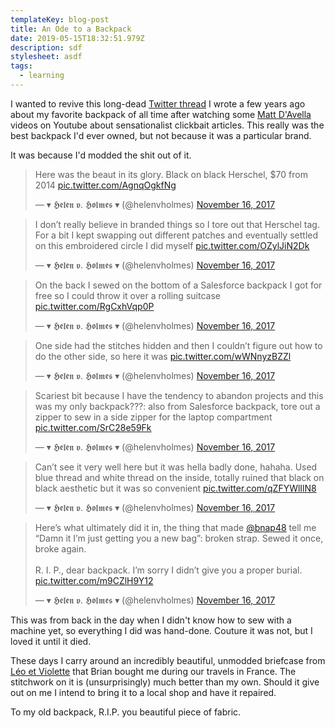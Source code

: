 ```yaml
---
templateKey: blog-post
title: An Ode to a Backpack
date: 2019-05-15T18:32:51.979Z
description: sdf
stylesheet: asdf
tags:
  - learning
---
```

I wanted to revive this long-dead [Twitter thread](https://twitter.com/helenvholmes/status/931235204898938880) I wrote a few years ago about my favorite backpack of all time after watching some [Matt D'Avella](https://www.youtube.com/watch?v=9GZKraCQGCM) videos on Youtube about sensationalist clickbait articles. This really was the best backpack I'd ever owned, but not because it was a particular brand.

It was because I'd modded the shit out of it.

<blockquote class="twitter-tweet" data-lang="en"><p lang="en" dir="ltr">Here was the beaut in its glory. Black on black Herschel, $70 from 2014 <a href="https://t.co/AgnqOgkfNg">pic.twitter.com/AgnqOgkfNg</a></p>&mdash; ▾ 𝕳𝖊𝖑𝖊𝖓 𝖛. 𝕳𝖔𝖑𝖒𝖊𝖘 ▾ (@helenvholmes) <a href="https://twitter.com/helenvholmes/status/931233818597617664?ref_src=twsrc%5Etfw">November 16, 2017</a></blockquote>

<blockquote class="twitter-tweet" data-conversation="none" data-lang="en"><p lang="en" dir="ltr">I don’t really believe in branded things so I tore out that Herschel tag. For a bit I kept swapping out different patches and eventually settled on this embroidered circle I did myself <a href="https://t.co/OZylJiN2Dk">pic.twitter.com/OZylJiN2Dk</a></p>&mdash; ▾ 𝕳𝖊𝖑𝖊𝖓 𝖛. 𝕳𝖔𝖑𝖒𝖊𝖘 ▾ (@helenvholmes) <a href="https://twitter.com/helenvholmes/status/931234010931527680?ref_src=twsrc%5Etfw">November 16, 2017</a></blockquote>

<blockquote class="twitter-tweet" data-conversation="none" data-lang="en"><p lang="en" dir="ltr">On the back I sewed on the bottom of a Salesforce backpack I got for free so I could throw it over a rolling suitcase <a href="https://t.co/RgCxhVqp0P">pic.twitter.com/RgCxhVqp0P</a></p>&mdash; ▾ 𝕳𝖊𝖑𝖊𝖓 𝖛. 𝕳𝖔𝖑𝖒𝖊𝖘 ▾ (@helenvholmes) <a href="https://twitter.com/helenvholmes/status/931234257476968449?ref_src=twsrc%5Etfw">November 16, 2017</a></blockquote>

<blockquote class="twitter-tweet" data-conversation="none" data-lang="en"><p lang="en" dir="ltr">One side had the stitches hidden and then I couldn’t figure out how to do the other side, so here it was <a href="https://t.co/wWNnyzBZZl">pic.twitter.com/wWNnyzBZZl</a></p>&mdash; ▾ 𝕳𝖊𝖑𝖊𝖓 𝖛. 𝕳𝖔𝖑𝖒𝖊𝖘 ▾ (@helenvholmes) <a href="https://twitter.com/helenvholmes/status/931234399965843456?ref_src=twsrc%5Etfw">November 16, 2017</a></blockquote>

<blockquote class="twitter-tweet" data-conversation="none" data-lang="en"><p lang="en" dir="ltr">Scariest bit because I have the tendency to abandon projects and this was my only backpack???: also from Salesforce backpack, tore out a zipper to sew in a side zipper for the laptop compartment <a href="https://t.co/SrC28e59Fk">pic.twitter.com/SrC28e59Fk</a></p>&mdash; ▾ 𝕳𝖊𝖑𝖊𝖓 𝖛. 𝕳𝖔𝖑𝖒𝖊𝖘 ▾ (@helenvholmes) <a href="https://twitter.com/helenvholmes/status/931234641683648514?ref_src=twsrc%5Etfw">November 16, 2017</a></blockquote>

<blockquote class="twitter-tweet" data-conversation="none" data-lang="en"><p lang="en" dir="ltr">Can’t see it very well here but it was hella badly done, hahaha. Used blue thread and white thread on the inside, totally ruined that black on black aesthetic but it was so convenient <a href="https://t.co/qZFYWlIlN8">pic.twitter.com/qZFYWlIlN8</a></p>&mdash; ▾ 𝕳𝖊𝖑𝖊𝖓 𝖛. 𝕳𝖔𝖑𝖒𝖊𝖘 ▾ (@helenvholmes) <a href="https://twitter.com/helenvholmes/status/931234866443833344?ref_src=twsrc%5Etfw">November 16, 2017</a></blockquote>

<blockquote class="twitter-tweet" data-conversation="none" data-lang="en"><p lang="en" dir="ltr">Here’s what ultimately did it in, the thing that made <a href="https://twitter.com/bnap48?ref_src=twsrc%5Etfw">@bnap48</a> tell me “Damn it I’m just getting you a new bag”: broken strap. Sewed it once, broke again.<br><br>R. I. P., dear backpack. I’m sorry I didn’t give you a proper burial. <a href="https://t.co/m9CZlH9Y12">pic.twitter.com/m9CZlH9Y12</a></p>&mdash; ▾ 𝕳𝖊𝖑𝖊𝖓 𝖛. 𝕳𝖔𝖑𝖒𝖊𝖘 ▾ (@helenvholmes) <a href="https://twitter.com/helenvholmes/status/931235204898938880?ref_src=twsrc%5Etfw">November 16, 2017</a></blockquote>

<script async src="https://platform.twitter.com/widgets.js" charset="utf-8"></script>

This was from back in the day when I didn't know how to sew with a machine yet, so everything I did was hand-done. Couture it was not, but I loved it until it died. 

These days I carry around an incredibly beautiful, unmodded briefcase from [Léo et Violette](https://leoetviolette.com/) that Brian bought me during our travels in France. The stitchwork on it is (unsurprisingly) much better than my own. Should it give out on me I intend to bring it to a local shop and have it repaired.

To my old backpack, R.I.P. you beautiful piece of fabric.
